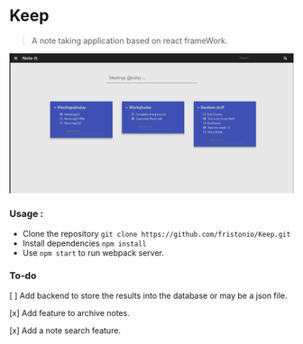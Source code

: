 # Keep

> A note taking application based on react frameWork.


![Keep React](https://github.com/fristonio/Keep/blob/master/Images/Keep.png?raw=true)

### Usage :
* Clone the repository `git clone https://github.com/fristonio/Keep.git`
* Install dependencies `npm install`
* Use `npm start` to run webpack server.

### To-do

[ ] Add backend to store the results into the database or may be a json file.

[x] Add feature to archive notes.

[x] Add a note search feature.